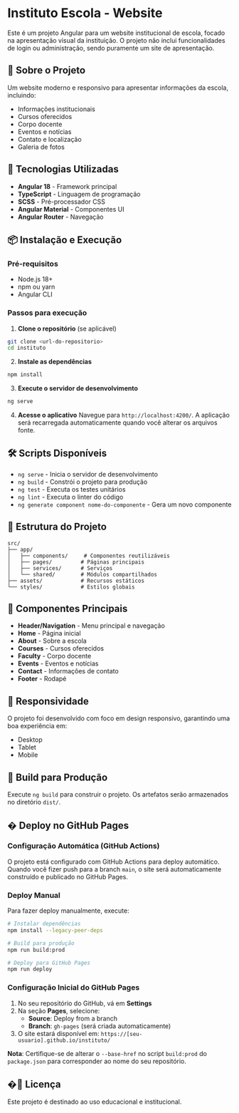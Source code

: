 # Instituto Escola - Website

Este é um projeto Angular para um website institucional de escola, focado na apresentação visual da instituição. O projeto não inclui funcionalidades de login ou administração, sendo puramente um site de apresentação.

## 🏫 Sobre o Projeto

Um website moderno e responsivo para apresentar informações da escola, incluindo:
- Informações institucionais
- Cursos oferecidos
- Corpo docente
- Eventos e notícias
- Contato e localização
- Galeria de fotos

## 🚀 Tecnologias Utilizadas

- **Angular 18** - Framework principal
- **TypeScript** - Linguagem de programação
- **SCSS** - Pré-processador CSS
- **Angular Material** - Componentes UI
- **Angular Router** - Navegação

## 📦 Instalação e Execução

### Pré-requisitos
- Node.js 18+ 
- npm ou yarn
- Angular CLI

### Passos para execução

1. **Clone o repositório** (se aplicável)
```bash
git clone <url-do-repositorio>
cd instituto
```

2. **Instale as dependências**
```bash
npm install
```

3. **Execute o servidor de desenvolvimento**
```bash
ng serve
```

4. **Acesse o aplicativo**
Navegue para `http://localhost:4200/`. A aplicação será recarregada automaticamente quando você alterar os arquivos fonte.

## 🛠️ Scripts Disponíveis

- `ng serve` - Inicia o servidor de desenvolvimento
- `ng build` - Constrói o projeto para produção
- `ng test` - Executa os testes unitários
- `ng lint` - Executa o linter do código
- `ng generate component nome-do-componente` - Gera um novo componente

## 📁 Estrutura do Projeto

```
src/
├── app/
│   ├── components/     # Componentes reutilizáveis
│   ├── pages/         # Páginas principais
│   ├── services/      # Serviços
│   └── shared/        # Módulos compartilhados
├── assets/            # Recursos estáticos
└── styles/            # Estilos globais
```

## 🎨 Componentes Principais

- **Header/Navigation** - Menu principal e navegação
- **Home** - Página inicial
- **About** - Sobre a escola
- **Courses** - Cursos oferecidos
- **Faculty** - Corpo docente
- **Events** - Eventos e notícias
- **Contact** - Informações de contato
- **Footer** - Rodapé

## 📱 Responsividade

O projeto foi desenvolvido com foco em design responsivo, garantindo uma boa experiência em:
- Desktop
- Tablet
- Mobile

## 🔧 Build para Produção

Execute `ng build` para construir o projeto. Os artefatos serão armazenados no diretório `dist/`.

## � Deploy no GitHub Pages

### Configuração Automática (GitHub Actions)

O projeto está configurado com GitHub Actions para deploy automático. Quando você fizer push para a branch `main`, o site será automaticamente construído e publicado no GitHub Pages.

### Deploy Manual

Para fazer deploy manualmente, execute:

```bash
# Instalar dependências
npm install --legacy-peer-deps

# Build para produção
npm run build:prod

# Deploy para GitHub Pages
npm run deploy
```

### Configuração Inicial do GitHub Pages

1. No seu repositório do GitHub, vá em **Settings**
2. Na seção **Pages**, selecione:
   - **Source**: Deploy from a branch
   - **Branch**: `gh-pages` (será criada automaticamente)
3. O site estará disponível em: `https://[seu-usuario].github.io/instituto/`

**Nota**: Certifique-se de alterar o `--base-href` no script `build:prod` do `package.json` para corresponder ao nome do seu repositório.

## �📄 Licença

Este projeto é destinado ao uso educacional e institucional.
